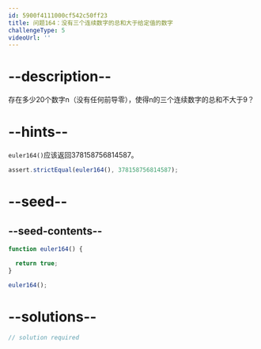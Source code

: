 ```yaml
---
id: 5900f4111000cf542c50ff23
title: 问题164：没有三个连续数字的总和大于给定值的数字
challengeType: 5
videoUrl: ''
---
```


# --description--

存在多少20个数字n（没有任何前导零），使得n的三个连续数字的总和不大于9？

# --hints--

`euler164()`应该返回378158756814587。

```js
assert.strictEqual(euler164(), 378158756814587);
```

# --seed--

## --seed-contents--

```js
function euler164() {

  return true;
}

euler164();
```

# --solutions--

```js
// solution required
```

